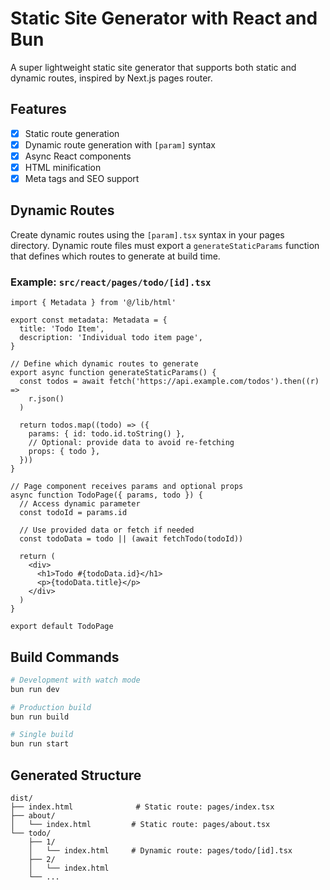 # Static Site Generator with React and Bun

A super lightweight static site generator that supports both static and dynamic routes, inspired by Next.js pages router.

## Features

- [x] Static route generation
- [x] Dynamic route generation with `[param]` syntax
- [x] Async React components
- [x] HTML minification
- [x] Meta tags and SEO support

## Dynamic Routes

Create dynamic routes using the `[param].tsx` syntax in your pages directory. Dynamic route files must export a `generateStaticParams` function that defines which routes to generate at build time.

### Example: `src/react/pages/todo/[id].tsx`

```tsx
import { Metadata } from '@/lib/html'

export const metadata: Metadata = {
  title: 'Todo Item',
  description: 'Individual todo item page',
}

// Define which dynamic routes to generate
export async function generateStaticParams() {
  const todos = await fetch('https://api.example.com/todos').then((r) =>
    r.json()
  )

  return todos.map((todo) => ({
    params: { id: todo.id.toString() },
    // Optional: provide data to avoid re-fetching
    props: { todo },
  }))
}

// Page component receives params and optional props
async function TodoPage({ params, todo }) {
  // Access dynamic parameter
  const todoId = params.id

  // Use provided data or fetch if needed
  const todoData = todo || (await fetchTodo(todoId))

  return (
    <div>
      <h1>Todo #{todoData.id}</h1>
      <p>{todoData.title}</p>
    </div>
  )
}

export default TodoPage
```

## Build Commands

```bash
# Development with watch mode
bun run dev

# Production build
bun run build

# Single build
bun run start
```

## Generated Structure

```
dist/
├── index.html              # Static route: pages/index.tsx
├── about/
│   └── index.html         # Static route: pages/about.tsx
└── todo/
    ├── 1/
    │   └── index.html     # Dynamic route: pages/todo/[id].tsx
    ├── 2/
    │   └── index.html
    └── ...
```
